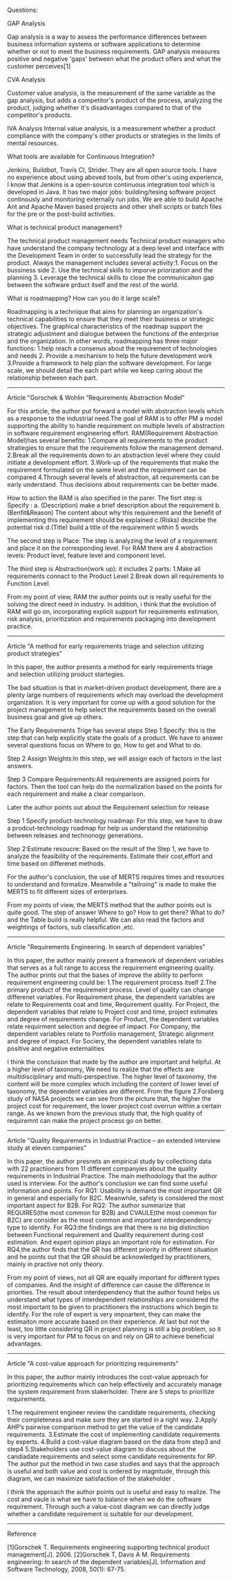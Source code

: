 Questions:

GAP Analysis

Gap analysis is a way to assess the performance differences between business information systems or software applications to determine whether or not to meet the business requirements. GAP analysis measures positive and negative 'gaps' between what the product offers and what the customer perceives[1]
 
CVA Analysis

Customer value analysis, is the measurement of the same variable as the gap analysis, but adds a competitor's product of the process, analyzing the product, judging whether it's disadvantages compared to that of the competitor's products.

IVA Analysis
Internal value analysis, is a measurement whether a product compliance with the company's other products or strategies in the limits of mental resources.

What tools are available for Continuous Integration?

Jenkins, Buildbot, Travis CI, Strider. They are all open source tools.
I have no experience about using aboved tools, but from other's using experience, I know that Jenkins is a open-source continuous integration tool which is developed in Java. It has two major jobs: building/tesing software project continously and monitoring externally run jobs. We are able to build Apache Ant and Apache Maven based projects and other shell scripts or batch files for the pre or the post-build activities.

What is technical product management?

The technical product management needs Technical product managers who have understand the company technology at a deep level and interface with the Development Team in order to successfully lead the strategy for the product. Always the management includes several activity:1. Focus on the bussiness side   2. Use the technical skills to imporve priorization and the planning 3. Leverage the technical skills to close the communicaiton gap between the software prduct itself and the rest of the world.

What is roadmapping? How can you do it large scale?

Roadmapping is a technique that aims for planning an organization's technical capabilities to ensure that they meet their business or strategic objectives. The graphical characteristics of the roadmap support the strategic adjustment and dialogue between the functions of the enterprise and the organization. In other words, roadmapping has three major functions: 1.help reach a consenus about the requirement of technologies and needs 2. Provide a mechanism to help the future development work 3.Provide a framework to help plan the software development.
For large scale, we should detail the each part while we keep caring about the relationship between each part.


----------------------------------------------------------------------------------------------------------------------------------------

Article "Gorschek & Wohlin “Requirements Abstraction Model"

For this article, the author put forward a model with abstraction levels which as a response to the industrial need.The goal of RAM is to offer PM a model supporting the ability to handle requirement on multiple levels of abstraction in software requirement engineering effort.
RAM(Requirement Abstraction Model)has several benefits:
1.Compare all requirements to the product stratiegies to ensure that the requirements follow the management demand.
2.Break all the requirements down to an abstraction level where they could initiate a development effort. 
3.Work-up of the requirements that make the requirement formulated on the same level and the requirement can be compared
4.Through several levels of abstraction, all requirements can be early understand. Thus decisions about requirements can be better made.

How to action the RAM is also specified in the parer.
The fisrt step is Specify :
a. (Description) make a brief description about the requirement b.(Benfit&Reason) The content about why this requirement and the benefit of implementing this requirement should be explained c.(Risks) descirbe the potential risk d.(Title) build a title of the requirement within 5 words

The second step is Place:
The step is analyzing the level of a requirement and place it on the corresponding level. For RAM there are 4 abstraction levels: Product level, feature level and component level.

The third step is Abstraction(work up):
it includes 2 parts: 1.Make all requirements connact to the Product Level 2.Break down all requirements to Function Level.

From my point of view, RAM the author points out is really useful for the solving the direct need in industry. In addition, i think that the evolution of RAM will go on, incorporating explicit support for requirements estimation, risk analysis, prioritization and requirements packaging into development practice. 

----------------------------------------------------------------------------------------------------------------------------------------

Article "A method for early requirements triage and selection utilizing product strategies"

In this paper, the author presents a method for early requirements triage and selection utilizing product startegies.

The bad situation is that in market-driven product development, there are a plenty large numbers of requirements which may overload the development organization. It is very important for come up with a good solution for the project management to help select the requirements based on the overall business goal and give up others.

The Early Requirements Trige has several steps
Step 1 Specify: this is the step that can help explicitly state the goals of a product. We have to answer several questions focus on Where to go, How to get and What to do.

Step 2 Assign Weights:In this step, we will assign each of factors in the last answers.

Step 3 Compare Requirements:All requirements are assigned points for factors. Then the tool can help do the normalization based on the points for each requirement and make a clear comparison.

Later the author points out about the Requirement selection for release

Step 1 Specify product-technology roadmap: For this step, we have to draw a prodcut-technology roadmap for help us understand the relationship between releases and technonogy generations.

Step 2:Estimate resoucre: Based on the result of the Step 1, we have to analyze the feasibility of the requirements. Estimate their cost,effort and time based on differenet methods.

For the author's conclusion, the use of MERTS requires times and resources to understand and formalize. Meanwhile a "tailroing" is made to make the MERTS to fit different sizes of enterprises.

From my points of view, the MERTS method that the author points out is quite good. The step of answer Where to go? How to get there? What to do? and the Table build is really helpful. We can also read the factors and weightings of factors, sub classification ,etc.  

----------------------------------------------------------------------------------------------------------------------------------------
Article "Requirements Engineering. In search of dependent variables"

In this paper, the author mainly present a framework of dependent variables that serves as a full range to access the requirement engineering quality.
The author prints out that the bases of improve the ability to perform requirement engineering could be: 1.The requirement process itself 2.The primary product of the requirement process.
Level of quality can change differenet variables.
For Requirement phase, the dependent variables are relate to Requirements coat and time, Requirement quality.
For Project, the dependent variables that relate to Project cost and time, project estimates and degree of requirements change. 
For Product, the dependent variables relate requirment selection and degree of impact.
For Company, the dependent variables relate to Portfolio management, Strategic alignment and degree of impact.
For Sociery, the dependent variables relate to positive and negative externalities

I think the concluison that made by the author are important and helpful. At a higher level of taxonomy, We need to realize that the effects are multidisciplinary and multi-perspective. The higher level of taxonomy, the content will be more complex which including the content of lower level of taxonomy, the dependent variables are different.
From the figure 2.Forsberg study of NASA projects we can see from the picture that, the higher the project cost for requirement, the lower project cost overrun within a certain range. As we known from the previous study that, the high quality of requiremnt can make the project process go on better.

----------------------------------------------------------------------------------------------------------------------------------------
Article "Quality Requirements in Industrial Practice – an extended interview study at eleven companies"

In this paper, the author presnets an empirical study by collectiong data with 22 practiioners from 11 different companyies about the quality requirements in Industrial Practice. The main methodology that the author used is interview.
For the author's conclusion we can find some useful information and points.
For RQ1: Usability is demand the most important QR in general and especially for B2C. Meanwhile, safety is considered the most important aspect for B2B. For RQ2: The author summarize that REQUIRES(the most common for B2B) and CVAULE(the most common for B2C) are consider as the most common and important interdependency type to identify. For RQ3:the findings are that there is no big distinction between Functional requirement and Quality requirement during cost estimation. And expert opinion plays an important role for estimation. For RQ4,the author finds that the QR has different priority in different situation and he points out that the QR should be acknowledged by practitioners, mainly in practive not only theory.

From my point of views, not all QR are equally important for different types of companies. And the insight of difference can cause the difference in priorities. The result about interdependency that the author found helps us understand what types of interdependent relationships are considered the most important to be given to practitioners the instructions which begin to identify. For the role of expert is very impoartent, they can make the estimaiton more accurate based on their experience. At last but not the least, too little considering QR in project planning is still a big problem, so it is very important for PM to focus on and rely on QR to achieve beneficial advantages. 

----------------------------------------------------------------------------------------------------------------------------------------

Article "A cost-value approach for prioritizing requirements"

In this paper, the author mainly introduces the cost-value approach for prioritizing requirements which can help effectively and accurately manage the system requirement from stakerholder.
There are 5 steps to prioritize requirements.

1.The requirement engineer review the candidate requirements, checking their completeness and make sure they are started in a right way.
2.Apply AHP’s pairwise comparison method to get the value of the candidate requirements.
3.Estimate the cost of implementing candidate requirements by experts.
4.Build a cost-value diagram based on the data from step3 and step4 
5.Stakeholders use cost-value diagram to discuss about the candiadate requirements and select some candidate requirements for RP.
The author put the method in two case studies and says that the approach is useful and both value and cost is ordered by magnitude, through this diagram, we can maximize satisfaction of the stakeholder .

I think the approach the author points out is useful and easy to realize. The cost and vaule is what we have to balance when we do the software requirement. Through such a value-cost diagram we can directly judge whether a candidate requirement is suitable for our development.


----------------------------------------------------------------------------------------------------------------------------------------

Reference

[1]Gorschek T. Requirements engineering supporting technical product management[J]. 2006.
[2]Gorschek T, Davis A M. Requirements engineering: In search of the dependent variables[J]. Information and Software Technology, 2008, 50(1): 67-75.
